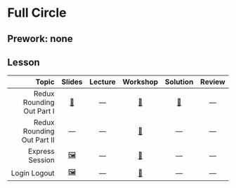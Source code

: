 # Full Circle

## Prework: none

## Lesson

Topic | Slides | Lecture | Workshop | Solution | Review
-----:|:------:|:-------:|:--------:|:--------:|:-----:
Redux Rounding Out Part I | [📖][fc-1a] | — | [🔬][fc-1c] | [👾][fc-1d] | — |
Redux Rounding Out Part II | — | — | [🔬][fc-2c] | — | — |
Express Session | [🖼️][fc-3a] | — | [🔬][fc-3c] | — | — |
Login Logout | [🖼️][fc-4a] | — | [🤝][fc-3c] | — | — |

[fc-1a]: 1-redux-rounding-out-part-1/lecture-notes.md
[fc-1c]: https://learn.fullstackacademy.com/workshop/5afafc7d88c81b000415947d/landing
[fc-1d]: 1-redux-rounding-out-part-1/Lab.CombineReducers
[fc-2c]: https://learn.fullstackacademy.com/workshop/5ac1d1ba26613b000477768c/landing
[fc-3a]: 3-express-session/Express%20Sessions.pdf
[fc-3c]: https://learn.fullstackacademy.com/workshop/5a5e07923f699c00040db778/landing
[fc-4a]: 4-login-logout/Login%20and%20Logout.pdf
[fc-4c]: https://learn.fullstackacademy.com/workshop/5a5e151f15ef7a0004702fda/landing
